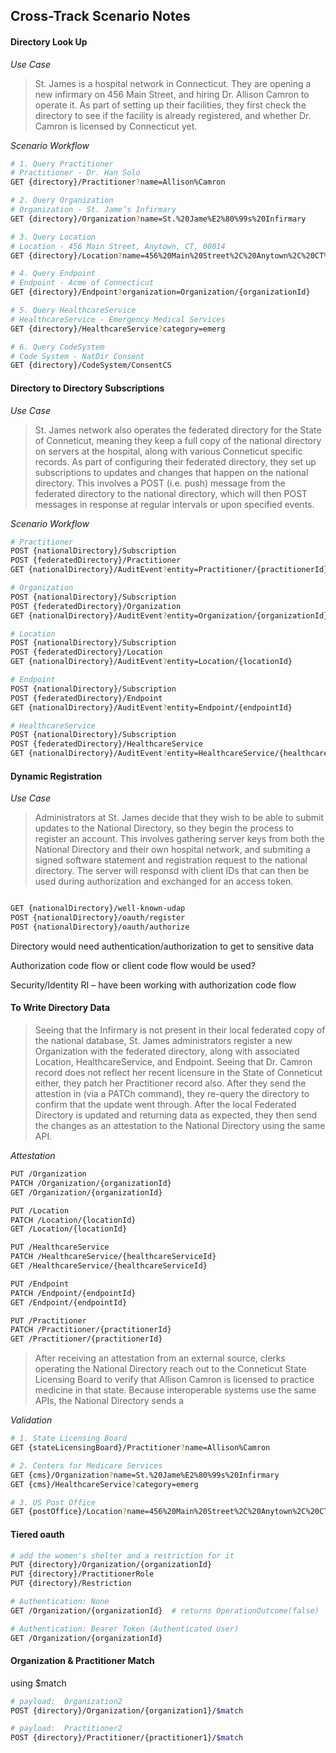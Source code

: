 ## Cross-Track Scenario Notes  


#### Directory Look Up

*Use Case*
> St. James is a hospital network in Connecticut.  They are opening a new infirmary on 456 Main Street, and hiring Dr. Allison Camron to operate it.  As part of setting up their facilities, they first check the directory to see if the facility is already registered, and whether Dr. Camron is licensed by Connecticut yet.  

*Scenario Workflow*


```bash
# 1. Query Practitioner
# Practitioner - Dr. Han Solo
GET {directory}/Practitioner?name=Allison%Camron

# 2. Query Organization
# Organization - St. Jame’s Infirmary
GET {directory}/Organization?name=St.%20Jame%E2%80%99s%20Infirmary

# 3. Query Location
# Location - 456 Main Street, Anytown, CT, 00014
GET {directory}/Location?name=456%20Main%20Street%2C%20Anytown%2C%20CT%2C%2000014

# 4. Query Endpoint
# Endpoint - Acme of Connecticut
GET {directory}/Endpoint?organization=Organization/{organizationId}

# 5. Query HealthcareService
# HealthcareService - Emergency Medical Services
GET {directory}/HealthcareService?category=emerg

# 6. Query CodeSystem
# Code System - NatDir Consent
GET {directory}/CodeSystem/ConsentCS
```

#### Directory to Directory Subscriptions

*Use Case*
> St. James network also operates the federated directory for the State of Conneticut, meaning they keep a full copy of the national directory on servers at the hospital, along with various Conneticut specific records.  As part of configuring their federated directory, they set up subscriptions to updates and changes that happen on the national directory.  This involves a POST (i.e. push) message from the federated directory to the national directory, which will then POST messages in response at regular intervals or upon specified events.

*Scenario Workflow*

```bash
# Practitioner 
POST {nationalDirectory}/Subscription 
POST {federatedDirectory}/Practitioner 
GET {nationalDirectory}/AuditEvent?entity=Practitioner/{practitionerId} 

# Organization
POST {nationalDirectory}/Subscription 
POST {federatedDirectory}/Organization 
GET {nationalDirectory}/AuditEvent?entity=Organization/{organizationId} 

# Location
POST {nationalDirectory}/Subscription 
POST {federatedDirectory}/Location 
GET {nationalDirectory}/AuditEvent?entity=Location/{locationId} 

# Endpoint 
POST {nationalDirectory}/Subscription 
POST {federatedDirectory}/Endpoint 
GET {nationalDirectory}/AuditEvent?entity=Endpoint/{endpointId} 

# HealthcareService 
POST {nationalDirectory}/Subscription 
POST {federatedDirectory}/HealthcareService  
GET {nationalDirectory}/AuditEvent?entity=HealthcareService/{healthcareServiceId} 
```

#### Dynamic Registration  

*Use Case*
> Administrators at St. James decide that they wish to be able to submit updates to the National Directory, so they begin the process to register an account.  This involves gathering server keys from both the National Directory and their own hospital network, and submiting a signed software statement and registration request to the national directory.  The server will responsd with client IDs that can then be used during authorization and exchanged for an access token.  

```bash

GET {nationalDirectory}/well-known-udap
POST {nationalDirectory}/oauth/register
POST {nationalDirectory}/oauth/authorize
```

Directory would need authentication/authorization to get to sensitive data

Authorization code flow or client code flow would be used?

Security/Identity RI – have been working with authorization code flow


#### To Write Directory Data

> Seeing that the Infirmary is not present in their local federated copy of the national database, St. James administrators register a new Organization with the federated directory, along with associated Location, HealthcareService, and Endpoint.  Seeing that Dr. Camron record does not reflect her recent licensure in the State of Conneticut either, they patch her Practitioner record also.  After they send the attestion in (via a PATCh command), they re-query the directory to confirm that the update went through.  After the local Federated Directory is updated and returning data as expected, they then send the changes as an attestation to the National Directory using the same API. 

*Attestation*
```bash
PUT /Organization
PATCH /Organization/{organizationId}
GET /Organization/{organizationId}

PUT /Location
PATCH /Location/{locationId}
GET /Location/{locationId}

PUT /HealthcareService
PATCH /HealthcareService/{healthcareServiceId}
GET /HealthcareService/{healthcareServiceId}

PUT /Endpoint
PATCH /Endpoint/{endpointId}
GET /Endpoint/{endpointId}

PUT /Practitioner
PATCH /Practitioner/{practitionerId}
GET /Practitioner/{practitionerId}

```    

> After receiving an attestation from an external source, clerks operating the National Directory reach out to the Conneticut State Licensing Board to verify that Allison Camron is licensed to practice medicine in that state.  Because interoperable systems use the same APIs, the National Directory sends a 

*Validation*

```bash
# 1. State Licensing Board
GET {stateLicensingBoard}/Practitioner?name=Allison%Camron

# 2. Centers for Medicare Services
GET {cms}/Organization?name=St.%20Jame%E2%80%99s%20Infirmary
GET {cms}/HealthcareService?category=emerg

# 3. US Post Office
GET {postOffice}/Location?name=456%20Main%20Street%2C%20Anytown%2C%20CT%2C%2000014
```
 

#### Tiered oauth 


```bash
# add the women's shelter and a restriction for it
PUT {directory}/Organization/{organizationId}
PUT {directory}/PractitionerRole
PUT {directory}/Restriction

# Authentication: None
GET /Organization/{organizationId}  # returns OperationOutcome(false)

# Authentication: Bearer Token (Authenticated User)
GET /Organization/{organizationId} 
```


#### Organization & Practitioner Match

using $match

```bash
# payload:  Organization2
POST {directory}/Organization/{organization1}/$match

# payload:  Practitioner2
POST {directory}/Practitioner/{practitioner1}/$match

```

